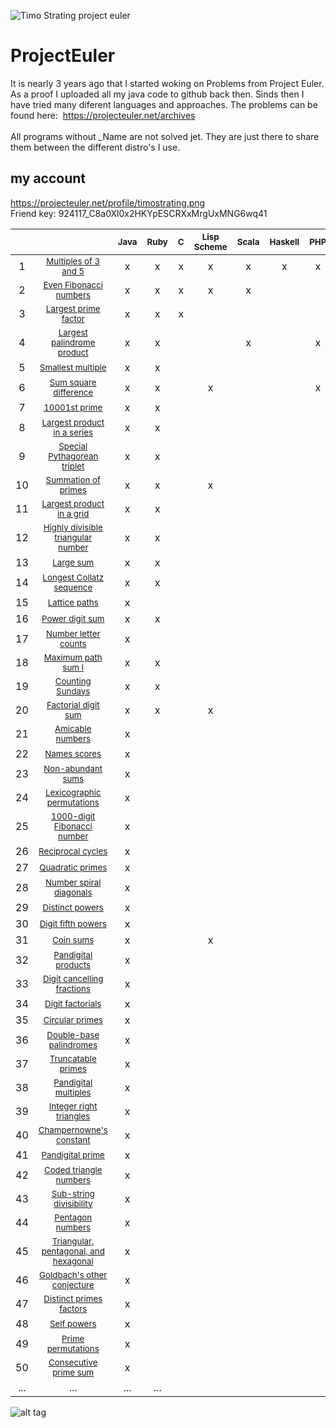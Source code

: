 ![Timo Strating project euler](https://projecteuler.net/profile/timostrating.png)

# ProjectEuler
It is nearly 3 years ago that I started woking on Problems from Project Euler.
As a proof I uploaded all my java code to github back then.
Sinds then I have tried many diferent languages and approaches.
The problems can be found here:  https://projecteuler.net/archives <br/>
   <br/>
All programs without _Name are not solved jet. They are just there to share them between the different distro's I use.

## my account 
https://projecteuler.net/profile/timostrating.png <br/>
Friend key: 924117_C8a0Xl0x2HKYpESCRXxMrgUxMNG6wq41

|       |                                                                                             | <sup> Java </sup> | <sup> Ruby </sup> | <sup> C </sup> | <sup> Lisp Scheme </sup> | <sup> Scala </sup> | <sup> Haskell </sup> | <sup> PHP </sup> | <sup> Bash </sup> | <sup> PL SQL </sup> | <sup> Mathe- matica </sup> | <sup> Rust </sup> | <sup> Kotlin </sup> | <sup> Lua </sup> |
| :-:   | :-:                                                                                         | :-:               | :-:               | :-:            | :-:                      | :-:                | :-:                  | :-:              | :-:               | :-:                 | :-:                        | :-:               | :-:                 | :-:              |
|     1 | <sub> [Multiples of 3 and 5](https://projecteuler.net/problem=1) </sub>                     | x                 | x                 | x              | x                        | x                  | x                    | x                | x                 | x                   | x                          | x                 | x                   | x                |
|     2 | <sub> [Even Fibonacci numbers](https://projecteuler.net/problem=2) </sub>                   | x                 | x                 | x              | x                        | x                  |                      |                  |                   | x                   | x                          | x                 | x                   |                  |
|     3 | <sub> [Largest prime factor](https://projecteuler.net/problem=3) </sub>                     | x                 | x                 | x              |                          |                    |                      |                  |                   | x                   | x                          | x                 | x                   |                  |
|     4 | <sub> [Largest palindrome product](https://projecteuler.net/problem=4) </sub>               | x                 | x                 |                |                          | x                  |                      | x                |                   |                     | x                          |                   | x                   |                  |
|     5 | <sub> [Smallest multiple](https://projecteuler.net/problem=5) </sub>                        | x                 | x                 |                |                          |                    |                      |                  |                   |                     | x                          |                   |                     |                  |
|     6 | <sub> [Sum square difference](https://projecteuler.net/problem=6) </sub>                    | x                 | x                 |                | x                        |                    |                      | x                |                   |                     | x                          |                   | x                   |                  |
|     7 | <sub> [10001st prime](https://projecteuler.net/problem=7) </sub>                            | x                 | x                 |                |                          |                    |                      |                  |                   |                     | x                          |                   |                     |                  |
|     8 | <sub> [Largest product in a series](https://projecteuler.net/problem=8) </sub>              | x                 | x                 |                |                          |                    |                      |                  |                   |                     | x                          |                   |                     |                  |
|     9 | <sub> [Special Pythagorean triplet](https://projecteuler.net/problem=9) </sub>              | x                 | x                 |                |                          |                    |                      |                  |                   |                     |                            |                   |                     |                  |
|    10 | <sub> [Summation of primes](https://projecteuler.net/problem=10) </sub>                     | x                 | x                 |                | x                        |                    |                      |                  |                   |                     | x                          |                   |                     |                  |
|    11 | <sub> [Largest product in a grid](https://projecteuler.net/problem=11) </sub>               | x                 | x                 |                |                          |                    |                      |                  |                   |                     |                            |                   |                     |                  |
|    12 | <sub> [Highly divisible triangular number](https://projecteuler.net/problem=12) </sub>      | x                 | x                 |                |                          |                    |                      |                  |                   |                     | x                          |                   |                     |                  |
|    13 | <sub> [Large sum](https://projecteuler.net/problem=13) </sub>                               | x                 | x                 |                |                          |                    |                      |                  |                   |                     |                            |                   |                     |                  |
|    14 | <sub> [Longest Collatz sequence](https://projecteuler.net/problem=14) </sub>                | x                 | x                 |                |                          |                    |                      |                  |                   |                     |                            |                   |                     |                  |
|    15 | <sub> [Lattice paths](https://projecteuler.net/problem=15) </sub>                           | x                 |                   |                |                          |                    |                      |                  |                   |                     |                            |                   |                     |                  |
|    16 | <sub> [Power digit sum](https://projecteuler.net/problem=16) </sub>                         | x                 | x                 |                |                          |                    |                      |                  |                   |                     |                            |                   |                     |                  |
|    17 | <sub> [Number letter counts](https://projecteuler.net/problem=17) </sub>                    | x                 |                   |                |                          |                    |                      |                  |                   |                     |                            |                   |                     |                  |
|    18 | <sub> [Maximum path sum I](https://projecteuler.net/problem=18) </sub>                      | x                 | x                 |                |                          |                    |                      |                  |                   |                     |                            |                   |                     |                  |
|    19 | <sub> [Counting Sundays](https://projecteuler.net/problem=19) </sub>                        | x                 | x                 |                |                          |                    |                      |                  |                   |                     |                            |                   |                     |                  |
|    20 | <sub> [Factorial digit sum](https://projecteuler.net/problem=20) </sub>                     | x                 | x                 |                | x                        |                    |                      |                  |                   |                     | x                          |                   |                     |                  |
|    21 | <sub> [Amicable numbers](https://projecteuler.net/problem=21) </sub>                        | x                 |                   |                |                          |                    |                      |                  |                   |                     |                            |                   |                     |                  |
|    22 | <sub> [Names scores](https://projecteuler.net/problem=22) </sub>                            | x                 |                   |                |                          |                    |                      |                  |                   |                     |                            |                   |                     |                  |
|    23 | <sub> [Non-abundant sums](https://projecteuler.net/problem=23) </sub>                       | x                 |                   |                |                          |                    |                      |                  |                   |                     |                            |                   |                     |                  |
|    24 | <sub> [Lexicographic permutations](https://projecteuler.net/problem=24) </sub>              | x                 |                   |                |                          |                    |                      |                  |                   |                     |                            |                   |                     |                  |
|    25 | <sub> [1000-digit Fibonacci number](https://projecteuler.net/problem=25) </sub>             | x                 |                   |                |                          |                    |                      |                  |                   |                     | x                          |                   |                     |                  |
|    26 | <sub> [Reciprocal cycles](https://projecteuler.net/problem=26) </sub>                       | x                 |                   |                |                          |                    |                      |                  |                   |                     |                            |                   |                     |                  |
|    27 | <sub> [Quadratic primes](https://projecteuler.net/problem=27) </sub>                        | x                 |                   |                |                          |                    |                      |                  |                   |                     |                            |                   |                     |                  |
|    28 | <sub> [Number spiral diagonals](https://projecteuler.net/problem=28) </sub>                 | x                 |                   |                |                          |                    |                      |                  |                   |                     |                            |                   |                     |                  |
|    29 | <sub> [Distinct powers](https://projecteuler.net/problem=29) </sub>                         | x                 |                   |                |                          |                    |                      |                  |                   |                     |                            |                   |                     |                  |
|    30 | <sub> [Digit fifth powers](https://projecteuler.net/problem=30) </sub>                      | x                 |                   |                |                          |                    |                      |                  |                   |                     |                            |                   |                     |                  |
|    31 | <sub> [Coin sums](https://projecteuler.net/problem=31) </sub>                               | x                 |                   |                | x                        |                    |                      |                  |                   |                     |                            |                   |                     |                  |
|    32 | <sub> [Pandigital products](https://projecteuler.net/problem=32) </sub>                     | x                 |                   |                |                          |                    |                      |                  |                   |                     |                            |                   |                     |                  |
|    33 | <sub> [Digit cancelling fractions](https://projecteuler.net/problem=33) </sub>              | x                 |                   |                |                          |                    |                      |                  |                   |                     |                            |                   |                     |                  |
|    34 | <sub> [Digit factorials](https://projecteuler.net/problem=34) </sub>                        | x                 |                   |                |                          |                    |                      |                  |                   |                     |                            |                   |                     |                  |
|    35 | <sub> [Circular primes](https://projecteuler.net/problem=35) </sub>                         | x                 |                   |                |                          |                    |                      |                  |                   |                     |                            |                   |                     |                  |
|    36 | <sub> [Double-base palindromes](https://projecteuler.net/problem=36) </sub>                 | x                 |                   |                |                          |                    |                      |                  |                   |                     |                            |                   |                     |                  |
|    37 | <sub> [Truncatable primes](https://projecteuler.net/problem=37) </sub>                      | x                 |                   |                |                          |                    |                      |                  |                   |                     |                            |                   |                     |                  |
|    38 | <sub> [Pandigital multiples](https://projecteuler.net/problem=38) </sub>                    | x                 |                   |                |                          |                    |                      |                  |                   |                     |                            |                   |                     |                  |
|    39 | <sub> [Integer right triangles](https://projecteuler.net/problem=39) </sub>                 | x                 |                   |                |                          |                    |                      |                  |                   |                     |                            |                   |                     |                  |
|    40 | <sub> [Champernowne's constant](https://projecteuler.net/problem=40) </sub>                 | x                 |                   |                |                          |                    |                      |                  |                   |                     |                            |                   |                     |                  |
|    41 | <sub> [Pandigital prime](https://projecteuler.net/problem=41) </sub>                        | x                 |                   |                |                          |                    |                      |                  |                   |                     |                            |                   |                     |                  |
|    42 | <sub> [Coded triangle numbers](https://projecteuler.net/problem=42) </sub>                  | x                 |                   |                |                          |                    |                      |                  |                   |                     |                            |                   |                     |                  |
|    43 | <sub> [Sub-string divisibility](https://projecteuler.net/problem=43) </sub>                 | x                 |                   |                |                          |                    |                      |                  |                   |                     |                            |                   |                     |                  |
|    44 | <sub> [Pentagon numbers](https://projecteuler.net/problem=44) </sub>                        | x                 |                   |                |                          |                    |                      |                  |                   |                     |                            |                   |                     |                  |
|    45 | <sub> [Triangular, pentagonal, and hexagonal](https://projecteuler.net/problem=45) </sub>   | x                 |                   |                |                          |                    |                      |                  |                   |                     |                            |                   |                     |                  |
|    46 | <sub> [Goldbach's other conjecture](https://projecteuler.net/problem=46) </sub>             | x                 |                   |                |                          |                    |                      |                  |                   |                     |                            |                   |                     |                  |
|    47 | <sub> [Distinct primes factors](https://projecteuler.net/problem=47) </sub>                 | x                 |                   |                |                          |                    |                      |                  |                   |                     | x                          |                   |                     |                  |
|    48 | <sub> [Self powers](https://projecteuler.net/problem=48) </sub>                             | x                 |                   |                |                          |                    |                      |                  |                   |                     | x                          |                   |                     |                  |
|    49 | <sub> [Prime permutations](https://projecteuler.net/problem=49) </sub>                      | x                 |                   |                |                          |                    |                      |                  |                   |                     |                            |                   |                     |                  |
|    50 | <sub> [Consecutive prime sum](https://projecteuler.net/problem=50) </sub>                   | x                 |                   |                |                          |                    |                      |                  |                   |                     |                            |                   |                     |                  |
|   ... | ...                                                                                         | ...               | ...               |                |                          |                    |                      |                  |                   |                     |                            |                   |                     |                  |

![alt tag](https://raw.githubusercontent.com/timostrating/ProjectEuler/master/ProjectEuler-Dashboard.png)

